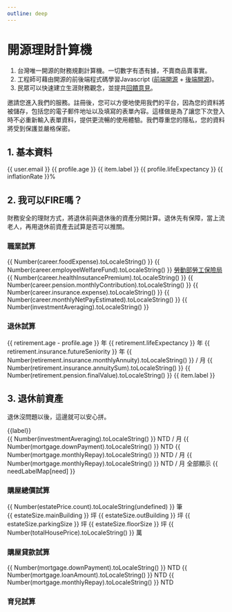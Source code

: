 ```yaml
---
outline: deep
---
```


# 開源理財計算機

1. 台灣唯一開源的財務規劃計算機。一切數字有憑有據，不賣商品賣事實。
2. 工程師可藉由開源的前後端程式碼學習Javascript (<a href="https://github.com/Chuiantw1212/econ-sense-vitepress" target="_blank">前端開源</a> + <a href="https://github.com/Chuiantw1212/econ-sense-ap-fastify-typescript" target="_blank">後端開源</a>)。
3. 民眾可以快速建立生涯財務觀念，並提共<a href="/calendar.html#聯絡en">回饋意見</a>。

<el-dialog v-model="loginDialogVisible" title="登入" :fullscreen="isFullScreen">
    邀請您進入我們的服務。註冊後，您可以方便地使用我們的平台，因為您的資料將被儲存，包括您的電子郵件地址以及填寫的表單內容。這樣做是為了讓您下次登入時不必重新輸入表單資料，提供更流暢的使用體驗。我們尊重您的隱私，您的資料將受到保護並嚴格保密。
    <div v-if="!user.uid" id="firebaseui-auth-container"></div>
</el-dialog>

## 1. 基本資料

<el-card>
    <template #header>
      <div class="card-header card-header--custom">
        <span>基本資料與參數</span>
        <el-button v-if="!user.uid" @click="openSignInDialog()">登入</el-button>
        <el-button v-else @click="signOut()">登出</el-button>
      </div>
    </template>
    <el-form ref="ruleFormRef" :model="profile" label-width="auto">
        <el-row>
            <el-col v-if="user.photoURL" :span="12">
                <el-form-item :label="user.displayName">
                    <el-avatar :src="user.photoURL"></el-avatar>
                </el-form-item>
            </el-col>
            <el-col v-if="user.email" :span="12">
                <el-form-item label="註冊信箱">
                    <el-text>{{ user.email }}</el-text>
                </el-form-item>
            </el-col>
        </el-row>
        <el-row>
            <el-col :span="12">
                <el-form-item label="出生年" prop="dateOfBirth">
                    <el-select v-model="profile.yearOfBirth" placeholder="請選擇" @change="onYearOfBirthChanged()" style="width: 130px">
                        <el-option v-for="year in yearOptions":key="year":label="year" :value="year"/>
                    </el-select>
                </el-form-item>
                <!-- <el-form-item label="出生日期" prop="dateOfBirth">
                    <el-date-picker
                        v-model="profile.dateOfBirth"
                        type="date"
                        placeholder="選擇出生日期"
                        @change="onYearOfBirthChanged()"
                    />
                </el-form-item> -->
            </el-col>
            <el-col :span="12">
                <el-form-item label="試算年齡" prop="lifeExpectancy">
                    <el-text>{{ profile.age }}</el-text>
                </el-form-item>
            </el-col>
        </el-row>
        <el-row>
            <el-col :span="12">
                <el-form-item label="性別" prop="gender">
                    <el-radio-group v-model="profile.gender" @change="handleGenderChanged()">
                        <el-radio v-for="(item, key) in genders" :value="item.value">{{ item.label }}</el-radio>
                    </el-radio-group>
                </el-form-item>
            </el-col>
            <el-col :span="12">
                <el-form-item label="預估餘命">
                    <el-text>{{ profile.lifeExpectancy }}</el-text>
                </el-form-item>
            </el-col>
        </el-row>
        <el-row>
            <el-col :span="12">
            </el-col>
            <el-col :span="12">
                <el-form-item label="通貨膨脹">
                    <el-text>{{ inflationRate }}%</el-text>
                </el-form-item>
            </el-col>
        </el-row>
    </el-form>
    <template #footer>
        <el-collapse>
            <el-collapse-item title="資料說明" name="1" :border="true">
                <ul>
                    <li>
                        預期餘命：<a href="https://data.gov.tw/dataset/39493" target="_blank">預期壽命推估</a>
                    </li>
                    <li>
                        通貨膨脹(消費者物價指數年增率)：<a href="https://www.stat.gov.tw/Point.aspx?sid=t.2&n=3581&sms=11480" target="_blank">中華民國統計資訊網</a>
                    </li>
                </ul>
            </el-collapse-item>
        </el-collapse>
    </template>
</el-card>

## 2. 我可以FIRE嗎？

財務安全的理財方式，將退休前與退休後的資產分開計算。退休先有保障，當上流老人，再用退休前資產去試算是否可以推關。

<!-- <el-row>
    <el-col :span="4">
        <el-checkbox
            v-model="checkAll"
            :indeterminate="isIndeterminate"
            @change="handleCheckAllChange"
        >
            全部顯示
        </el-checkbox>
    </el-col>
    <el-col :span="20">
        <el-checkbox-group v-model="checkedNeeds" @change="handleCheckedNeedsChange">
            <el-checkbox v-for="need in needs" :key="need" :value="need">
            {{ needLabelMap[need] }}
            </el-checkbox>
        </el-checkbox-group>
    </el-col>
</el-row> -->
### 職業試算

<el-card v-show="checkedNeeds.includes('career')">
    <el-form label-width="auto">
        <el-row>
            <el-col :span="12">
                <el-form-item label="本薪">
                    <el-input-number v-model="career.monthlyBasicSalary" :min="0" @change="onMonthlyBasicSalaryChanged()"/>
                </el-form-item>
            </el-col>
            <el-col :span="12">
                <el-form-item label="伙食津貼">
                    <el-text>{{ Number(career.foodExpense).toLocaleString() }}</el-text>
                </el-form-item>
            </el-col>
        </el-row>
        <el-row>
            <el-col :span="12">
            </el-col>
            <el-col :span="12">
                <el-form-item label="職工福利金">
                    <el-text> {{ Number(career.employeeWelfareFund).toLocaleString() }}</el-text>
                </el-form-item>
            </el-col>
        </el-row>
        <el-row>
            <el-col :span="12">
                <el-form-item label="勞退/健保提繳工資">
                    <el-input-number v-model="career.pension.salary" :min="career.pension.salaryMin" :max="150000" @change="onPensionSalaryChanged()"/>
                </el-form-item>
            </el-col>
            <el-col :span="12">
                <el-form-item label="試算提繳工資">
                    <a href="https://www.bli.gov.tw/0108097.html" target="_blank" tabIndex="-1">勞動部勞工保險局</a>
                </el-form-item>
            </el-col>
        </el-row>
        <el-row>
            <el-col :span="12">
            </el-col>
            <el-col :span="12">
                <el-form-item label="健保負擔">
                    <el-text> {{ Number(career.healthInsutancePremium).toLocaleString() }}</el-text>
                </el-form-item>
            </el-col>
        </el-row>
        <el-row>
            <el-col :span="12">
                <el-form-item label="勞退自提率(%)">
                    <el-input-number v-model="career.pension.rate" @change="onPensionContributionRateChanged()" :min="0" :max="6"/>
                </el-form-item>
            </el-col>
            <el-col :span="12">
                <el-form-item label="勞退月提繳">
                    <el-text>{{ Number(career.pension.monthlyContribution).toLocaleString() }}</el-text>
                </el-form-item>
            </el-col>
        </el-row>
        <el-row>
            <el-col :span="12">
                <el-form-item label="勞保提繳工資">
                    <el-input-number v-model="career.insurance.salary" :min="0" :max="45800" @change="onInsuranceSalaryChanged()"/>
                </el-form-item>
            </el-col>
            <el-col :span="12">
                <el-form-item label="勞保勞工負擔">
                    <el-text>{{ Number(career.insurance.expense).toLocaleString() }}</el-text>
                </el-form-item>
            </el-col>
        </el-row>
        <!-- <el-row>
            <el-col :span="12">
            </el-col>
            <el-col :span="12">
                <el-form-item label="職工福利金">
                    <el-text>{{ Number(career.employeeWelfareFund).toLocaleString() }}</el-text>
                </el-form-item>
            </el-col>
        </el-row> -->
        <el-row>
            <el-col :span="12">
            </el-col>
            <el-col :span="12">
                <el-form-item label="月實領試算">
                    <el-text> {{ Number(career.monthlyNetPayEstimated).toLocaleString() }}</el-text>
                </el-form-item>
            </el-col>
        </el-row>
        <el-row>
            <el-col :span="12">
                <el-form-item label="全年實領/12">
                    <el-input-number v-model="career.monthlyNetPay" :min="0" @change="onMonthlyEATChanged()"/>
                </el-form-item>
            </el-col>
        </el-row>
        <el-row>
            <el-col :span="12">
                <el-form-item label="月支出">
                    <el-input-number v-model="career.monthlyExpense" :min="0" @change="onMonthlyExpenseChanged()"/>
                </el-form-item>
            </el-col>
            <el-col :span="12">
                <el-form-item label="月實領 - 月支出">
                    <el-text>{{ Number(investmentAveraging).toLocaleString() }}</el-text>
                </el-form-item>
            </el-col>
        </el-row>
    </el-form>
    <template #footer>
        <el-collapse>
            <el-collapse-item title="資料說明" name="1" :border="true">
                <ul>
                    <li>
                        假設薪資成長率永遠剛好抵銷通膨
                    </li>
                    <li>
                        月提繳查詢：<a href="https://www.bli.gov.tw/0013083.html" target="_blank">勞動部勞工保險局</a>
                    </li>
                </ul>
            </el-collapse-item>
        </el-collapse>
    </template>
    <canvas v-show="career.monthlyBasicSalary" id="incomeChart"></canvas>
</el-card>

### 退休試算

<el-card v-show="checkedNeeds.includes('retirement')">
    <el-form label-width="auto">
        <el-row>
            <el-col :span="12">
                <el-form-item label="計畫退休年齡" prop="lifeExpectancy">
                    <el-input-number v-model="retirement.age" :min="60" :max="70" @change="onRetireAgeChanged()"/>
                </el-form-item>
            </el-col>
            <el-col :span="12">
                <el-form-item label="距離退休" prop="retireLife">
                    <el-text>{{ retirement.age - profile.age }} 年</el-text>
                </el-form-item>
            </el-col>
        </el-row>
        <el-row>
            <el-col :span="12">
            </el-col>
            <el-col :span="12">
                <el-form-item label="退休後餘命" prop="retireLife">
                    <el-text>{{ retirement.lifeExpectancy }} 年</el-text>
                </el-form-item>
            </el-col>
        </el-row>
        <el-row>
            <el-col :span="12">
                <el-form-item label="目前勞保投保年資">
                    <el-input-number v-model="retirement.insurance.presentSeniority" :min="0" @change="onCurrentSeniorityChanged()"/>
                </el-form-item>
            </el-col>
            <el-col :span="12">
                <el-form-item label="預估屆退年資">
                    <el-text>{{ retirement.insurance.futureSeniority }} 年</el-text>
                </el-form-item>
            </el-col>
        </el-row>
        <el-row>
            <el-col :span="12">
            </el-col>
            <el-col :span="12">
                <el-form-item label="預估勞保年金">
                    <el-text>{{ Number(retirement.insurance.monthlyAnnuity).toLocaleString() }}  / 月</el-text>
                </el-form-item>
            </el-col>
        </el-row>
        <el-row>
            <el-col :span="12">
            </el-col>
            <el-col :span="12">
                <el-form-item label="餘命 x 年金">
                    <el-text>{{ Number(retirement.insurance.annuitySum).toLocaleString() }}</el-text>
                </el-form-item>
            </el-col>
        </el-row>
        <el-row>
            <el-col :span="12">
                <el-form-item label="顧主提繳累計">
                    <el-input-number v-model="retirement.pension.employerContribution" :min="0" @change="onEmployerContributionChanged()"/>
                </el-form-item>
            </el-col>
            <el-col :span="12">
                <el-form-item label="個人提繳累計">
                    <el-input-number v-model="retirement.pension.employeeContrubution" :min="0" @change="onEmployeeContributionChanged()"/>
                </el-form-item>
            </el-col>
        </el-row>
        <el-row>
            <el-col :span="12">
                <el-form-item label="顧主提繳收益">
                    <el-input-number v-model="retirement.pension.employerContributionIncome" :min="0" @change="onEmployerContributionIncomeChanged()"/>
                </el-form-item>
            </el-col>
            <el-col :span="12">
                <el-form-item label="個人提繳收益">
                    <el-input-number v-model="retirement.pension.employeeContrubutionIncome" :min="0" @change="onEmployeeContributionIncomeChanged()"/>
                </el-form-item>
            </el-col>
        </el-row>
        <el-row>
            <el-col :span="12">
                <el-form-item label="勞退十年收益率">
                    <el-input-number v-model="retirement.pension.irrOverDecade" :min="0" @change="onTenYearIrrChanged()"/>
                </el-form-item>
            </el-col>
            <el-col :span="12">
                <el-form-item label="預估勞退一次領總額">
                    <el-text>{{ Number(retirement.pension.finalValue).toLocaleString() }}</el-text>
                </el-form-item>
            </el-col>
        </el-row>
        <el-row>
            <el-col :span="24">
                <el-form-item label="退休品質">
                    <el-radio-group v-model="retirement.qualityLevel" @change="onRetirementLevelChanged()">
                        <el-radio v-for="(item, key) in retirementQuartile" :value="key+1">{{ item.label }}</el-radio>
                    </el-radio-group>
                </el-form-item>
            </el-col>
            <el-col :span="23">
                <el-form-item label="退休月支出">
                    <el-slider v-model="retirement.percentileRank" :marks="expenseQuartileMarks" :disabled="true"/>
                </el-form-item>
            </el-col>
        </el-row>
        <br/>
        <canvas id="pensionChart"></canvas>
    </el-form>
    <template #footer>
        <el-collapse>
            <el-collapse-item title="資料說明" name="1" :border="true">
                <ul>
                    <li>
                        勞保勞退查詢：<a href="https://edesk.bli.gov.tw/me/#/na/login">勞保局E化服務系統</a>
                    </li>
                    <li>
                        勞退收益率：<a href="https://www.pension.org.tw/index.php/2018-10-03-15-11-09/2019-02-13-00-01-00" target="_blank">中華民國退休基金協會</a>
                    </li>
                    <li>
                        假設勞退一次領後的再投資報酬率打平勞動基金
                    </li>
                    <li>資料來源：
                        <a href="https://www.stat.gov.tw/News_Content.aspx?n=3908&s=231908">
                            主計總處統計專區 家庭收支調查 統計表 調查報告 平均每戶家庭收支按家庭組織型態別分
                        </a>
                    </li>
                </ul>
                <table class="table">
                    <tr>
                        <th>
                            <div>65歲及以上</div>
                            <div>按戶數五等分位組</div>
                        </th>
                        <th>1</th>
                        <th>2</th>
                        <th>3</th>
                        <th>4</th>
                        <th>5</th>
                    </tr>
                    <tr>
                        <td>平均每戶人數</td>
                        <td>1.62</td>
                        <td>1.98</td>
                        <td>2.22</td>
                        <td>2.64</td>
                        <td>3.07</td>
                    </tr>
                    <tr>
                        <td>消費支出</td>
                        <td>380,421</td>
                        <td>614,536</td>
                        <td>772,725</td>
                        <td>961,375</td>
                        <td>1,335,663</td>
                    </tr>
                    <tr>
                        <td>平均每人消費支出</td>
                        <td>234,827</td>
                        <td>310,371</td>
                        <td>348,074</td>
                        <td>364,157</td>
                        <td>435,069</td>
                    </tr>
                </table>
            </el-collapse-item>
        </el-collapse>
    </template>
</el-card>

## 3. 退休前資產

退休沒問題以後，這邊就可以安心拼。

<el-card>
    <el-form label-width="auto">
        <el-row>
            <el-col :span="24">
                <el-form-item label="資產配置">
                    <el-radio-group v-model="investment.allocationETF" @change="onAllocationChanged()">
                        <el-radio v-for="(label, key) in porfolioLabels" :value="key">{{label}}</el-radio>
                    </el-radio-group>
                </el-form-item>
            </el-col>
        </el-row>
        <el-row>
            <el-col :span="23">
                <el-form-item label="範例標的IRR">
                    <el-slider v-model="investment.stockPercentage" :marks="allocationQuartileMarks" :disabled="true"/>
                </el-form-item>
            </el-col>
        </el-row>
        <br/>
        <el-row>
            <el-col :span="12">
                <el-form-item label="已備資產" @change="onAssetChanged()">
                    <el-input-number v-model="investment.presentAsset" :min="0"/>
                </el-form-item>
            </el-col>
            <el-col :span="12">
                <el-form-item label="定期定額" @change="onAssetChanged()">
                    <el-text>{{ Number(investmentAveraging).toLocaleString() }} NTD / 月</el-text>
                </el-form-item>
            </el-col>
        </el-row>
        <el-row>
            <el-col :span="12">
                <el-form-item label="房貸頭期款" @change="onAssetChanged()">
                    <el-text>{{ Number(mortgage.downPayment).toLocaleString() }} NTD</el-text>
                </el-form-item>
            </el-col>
            <el-col :span="12">
                <el-form-item label="房貸利息負債" @change="onAssetChanged()">
                    <el-text>{{ Number(mortgage.monthlyRepay).toLocaleString() }} NTD / 月</el-text>
                </el-form-item>
            </el-col>
        </el-row>
        <el-row>
            <el-col :span="12">
            </el-col>
            <el-col :span="12">
                <el-form-item label="房貸利息負債" @change="onAssetChanged()">
                    <el-text>{{ Number(mortgage.monthlyRepay).toLocaleString() }} NTD / 月</el-text>
                </el-form-item>
            </el-col>
        </el-row>
        <el-row>
            <el-col :span="4">
                <el-checkbox
                    v-model="checkAll"
                    :indeterminate="isIndeterminate"
                    @change="handleCheckAllChange"
                >
                    全部顯示
                </el-checkbox>
            </el-col>
            <el-col :span="20">
                <el-checkbox-group v-model="checkedNeeds" @change="handleCheckedNeedsChange">
                    <el-checkbox v-for="need in needs" :key="need" :value="need">
                    {{ needLabelMap[need] }}
                    </el-checkbox>
                </el-checkbox-group>
            </el-col>
        </el-row>
        <canvas id="assetChart"></canvas>
        <el-row>
            <el-col>
            </el-col>
        </el-row>
    </el-form>
    <template #footer>
        <el-collapse>
            <el-collapse-item title="資料說明" name="1" :border="true">
                <table class="table">
                    <tr>
                        <th>參考標的</th>
                        <th>資產配置</th>
                        <th>來源網址</th>
                    </tr>
                    <tr>
                        <td>AOA</td>
                        <td>股8債2</td>
                        <td>
                            <a href="https://www.ishares.com/us/products/239729/ishares-aggressive-allocation-etf" target="_blank">
                                來源網址
                            </a>
                        </td>
                    </tr>
                    <tr>
                        <td>AOR</td>
                        <td>股6債4</td>
                        <td>
                            <a href="https://www.ishares.com/us/products/239756/ishares-growth-allocation-etf" target="_blank">
                                來源網址
                            </a>
                        </td>
                    </tr>
                    <tr>
                        <td>AOM</td>
                        <td>股4債6</td>
                        <td>
                            <a href="https://www.ishares.com/us/products/239765/ishares-moderate-allocation-etf" target="_blank">
                                來源網址
                            </a>
                        </td>
                    </tr>
                    <tr>
                        <td>AOK</td>
                        <td>股2債8</td>
                        <td>
                            <a href="https://www.ishares.com/us/products/239733/ishares-conservative-allocation-etf" target="_blank">
                                來源網址
                            </a>
                        </td>
                    </tr>
                </table>
            </el-collapse-item>
        </el-collapse>
    </template>
</el-card>

<h3 v-show="checkedNeeds.includes('housing')" id="_購屋總價試算" tabindex="-1">購屋總價試算</h3>
<el-card v-show="checkedNeeds.includes('housing')">
    <el-form ref="ruleFormRef" v-loading="buildingLoading" :model="estatePrice" :rules="buildingRules" label-width="auto">
        <el-row>
            <el-col :span="12">
                <el-form-item label="居住縣市" prop="county">
                    <el-select v-model="estatePrice.county" placeholder="請選擇" @change="onCountyChanged()">
                        <el-option v-for="item in counties":key="item.value":label="item.label" :value="item.value"/>
                    </el-select>
                </el-form-item>
            </el-col>
            <el-col :span="12">
                <el-form-item label="行政區" prop="town">
                    <el-select v-model="estatePrice.town" placeholder="請選擇" :disabled="!estatePrice.county" @change="onTownChanged()">
                        <el-option v-for="item in towns":key="item.value":label="item.label" :value="item.value"/>
                    </el-select>
                </el-form-item>
            </el-col>
        </el-row>
        <el-row>
            <el-col :span="12">
                <el-form-item label="建物類別" prop="buildingType">
                    <el-select v-model="estatePrice.buildingType" placeholder="請選擇" :disabled="!estatePrice.town"  @change="onBuildingTypeChanged()">
                        <el-option label="不限" value=""></el-option>
                        <el-option v-for="item in buildingTypes":key="item.value":label="item.label" :value="item.value"/>
                    </el-select>
                </el-form-item>
            </el-col>
            <el-col :span="12">
                <el-form-item label="屋齡[年]" prop="buildingAge">
                    <el-select v-model="estatePrice.buildingAge" placeholder="請選擇" :disabled="!estatePrice.town" @change="onBuildingAgeChanged()">
                        <el-option label="不限" value=""></el-option>
                        <el-option v-for="item in buildingAges":key="item.value":label="item.label" :value="item.value"/>
                    </el-select>
                </el-form-item>
            </el-col>
            <el-col :span="12">
                <el-form-item label="含車位" prop="hasParking">
                    <el-select v-model="estatePrice.hasParking" placeholder="請選擇" @change="onHasParkingChanged()">
                        <el-option label="不限" value=""></el-option>
                        <el-option v-for="item in hasParkingOptions":key="item.value":label="item.label" :value="item.value"/>
                    </el-select>
                </el-form-item>
            </el-col>
            <el-col :span="12">
                <el-form-item label="資料筆數" prop="unitPrice">
                    <el-text>{{ Number(estatePrice.count).toLocaleString(undefined) }} 筆</el-text>
                </el-form-item>
            </el-col>
        </el-row>
        <el-row>
            <el-col :span="23">
                <el-form-item label="單價(萬/坪)" prop="unitPrice">
                    <el-slider v-model="buildingUnitPrice" :min="estatePrice.pr25" :max="estatePrice.pr75" :marks="unitPriceMarks" :disabled="!estatePrice.average" @change="calculateTotalPrice()"/>
                </el-form-item>
            </el-col>
        </el-row>
    </el-form>
    <br/>
    <el-form ref="ruleFormRef" :model="estateSize" :rules="roomRules" label-width="auto">
        <el-row>
            <el-col :span="12">
                <el-form-item label="雙人房數量">
                    <el-input-number v-model="estateSize.doubleBedRoom" :min="0" @change="calculateFloorSize()"/>
                </el-form-item>
            </el-col>
            <el-col :span="12">
            </el-col>
        </el-row>
        <el-row>
            <el-col :span="12">
                <el-form-item label="單人房數量">
                    <el-input-number v-model="estateSize.singleBedRoom" :min="0" @change="calculateFloorSize()"/>
                </el-form-item>
            </el-col>
            <el-col :span="12">
            </el-col>
        </el-row>
        <el-row>
            <el-col :span="12">
                <el-form-item label="客廳+餐廳">
                    <el-input-number v-model="estateSize.livingRoom" :min="1" @change="calculateFloorSize()"/>
                </el-form-item>
            </el-col>
            <el-col :span="12">
            </el-col>
        </el-row>
        <el-row>
            <el-col :span="12">
                <el-form-item label="衛浴數量">
                    <el-input-number v-model="estateSize.bathroom" :min="1" @change="calculateFloorSize()"/>
                </el-form-item>
            </el-col>
            <el-col :span="12">
                <el-form-item label="預估主建實坪" prop="floorSize">
                    <el-text>{{ estateSize.mainBuilding }} 坪</el-text>
                </el-form-item>
            </el-col>
        </el-row>
        <el-row>
            <el-col :span="12">
                <el-form-item label="陽台數量">
                    <el-input-number v-model="estateSize.balcany" :min="0" @change="calculateFloorSize()"/>
                </el-form-item>
            </el-col>
            <el-col :span="12">
                <el-form-item label="預估附屬建物" prop="floorSize">
                    <el-text>{{ estateSize.outBuilding }} 坪</el-text>
                </el-form-item>
            </el-col>
        </el-row>
        <el-row v-if="estatePrice.hasParking" >
            <el-col :span="12">
                <el-form-item label="車位數量" >
                    <el-input-number v-model="estateSize.parkingSpace" :min="0" @change="onParkingSpaceChanged()"/>
                </el-form-item>
            </el-col>
            <el-col :span="12">
                <el-form-item label="預估車位權狀" prop="floorSize">
                    <el-text>{{ estateSize.parkingSize }} 坪</el-text>
                </el-form-item>
            </el-col>
        </el-row>
        <el-row>
            <el-col :span="12">
                <el-form-item label="公設比(%)" >
                    <el-input-number v-model="estateSize.publicRatio" :min="0" @change="calculateFloorSize()"/>
                </el-form-item>
            </el-col>
            <el-col :span="12">
                <el-form-item label="預估權狀坪數" prop="floorSize">
                    <el-text>{{ estateSize.floorSize }} 坪</el-text>
                </el-form-item>
            </el-col>
        </el-row>
        <el-row>
            <el-col :span="12">
            </el-col>
            <el-col :span="12">
                <el-form-item label="總價" prop="unitPrice">
                    <el-text>{{ Number(totalHousePrice).toLocaleString() }} 萬</el-text>
                </el-form-item>
            </el-col>
        </el-row>
    </el-form>
    <template #footer>
        <el-collapse>
            <el-collapse-item title="資料說明" name="1" :border="true">
                單價資料來源：<a href="https://www.jcic.org.tw/openapi/swagger/index.html" target="_blank">財團法人金融聯合徵信中心 OpenAPI
                </a>
                <table class="table">
                    <tr>
                        <th>空間</th>
                        <th>參考平方公尺</th>
                        <th>參考依據</th>
                    </tr>
                    <tr>
                        <td>雙人房</td>
                        <td>19</td>
                        <td>
                            <a href="https://law.moj.gov.tw/LawClass/LawSingle.aspx?pcode=K0110021&flno=13" target="_blank">
                                觀光旅館建築及設備標準
                            </a>
                        </td>
                    </tr>
                    <tr>
                        <td>單人房</td>
                        <td>13</td>
                        <td>
                            <a href="https://law.moj.gov.tw/LawClass/LawSingle.aspx?pcode=K0110021&flno=13" target="_blank">
                                觀光旅館建築及設備標準
                            </a>
                        </td>
                    </tr>
                    <tr>
                        <td>衛浴</td>
                        <td>4</td>
                        <td>
                            <a href="https://law.moj.gov.tw/LawClass/LawSingle.aspx?pcode=D0070115&flno=295" target="_blank">
                                建築技術規則建築設計施工編
                            </a>
                        </td>
                    </tr>
                    <tr>
                        <td>廚房</td>
                        <td>2~4</td>
                        <td>
                            <a href="https://www.pro360.com.tw/category/kitchen_decorating#:~:text=%E4%B8%8D%E5%90%8C%E7%9A%84%E5%BB%9A%E5%85%B7%E9%85%8D%E7%BD%AE%E5%B0%8D,%E8%BC%83%E5%A5%BD%E7%9A%84%E4%BD%BF%E7%94%A8%E9%AB%94%E9%A9%97%E3%80%82" target="_blank">
                                廚房空間如何規劃？廚房設計4大攻略及範例圖片參考｜PRO360達人網
                            </a>
                        </td>
                    </tr>
                    <tr>
                        <td>餐廳+客廳</td>
                        <td>1/人</td>
                        <td>
                            <a href="https://law.moj.gov.tw/LawClass/LawSingle.aspx?pcode=N0060009&flno=322" target="_blank">
                                職業安全衛生設施規則
                            </a>
                        </td>
                    </tr>
                    <tr>
                        <td>其他室內空間</td>
                        <td>30</td>
                        <td>
                            <a href="https://law.moj.gov.tw/LawClass/LawSingle.aspx?pcode=H0070037&flno=10" target="_blank">
                                幼兒園及其分班基本設施設備標準
                            </a>
                        </td>
                    </tr>
                    <tr>
                        <td>陽台</td>
                        <td>10%</td>
                        <td>
                            <a href="https://law.moj.gov.tw/LawClass/LawSingleRela.aspx?PCODE=D0070115&FLNO=162&ty=L" target="_blank">
                                建築技術規則建築設計施工編
                            </a>
                        </td>
                    </tr>
                    <tr>
                        <td>車位</td>
                        <td>24.75</td>
                        <td>
                            <a href="https://tnews.cc/ur/newscon25045.htm" target="_blank">
                                研商「精進建物測繪登記相關業務」第 2 次會議紀錄
                            </a>
                        </td>
                    </tr>
                    <tr>
                        <td>公設比</td>
                        <td>預設35%</td>
                        <td>
                            <a href="https://www.google.com/search?q=%E5%85%AC%E8%A8%AD%E6%AF%94" target="_blank">
                                Google搜索
                            </a>
                        </td>
                    </tr>
                </table>
            </el-collapse-item>
        </el-collapse>
    </template>
</el-card>
<h3 v-show="checkedNeeds.includes('housing')" id="_購屋貸款試算" tabindex="-1">購屋貸款試算</h3>
<el-card v-show="checkedNeeds.includes('housing')">
    <el-form label-width="auto">
        <el-row>
            <el-col :span="12">
                <el-form-item label="購屋西元年" @change="onBuyHouseYearChanged()">
                    <el-input-number v-model="mortgage.buyHouseYear"/>
                </el-form-item>
            </el-col>
            <el-col :span="12">
            </el-col>
        </el-row>
        <el-row>
            <el-col :span="12">
                <el-form-item label="貸款比例(%)">
                    <el-input-number v-model="mortgage.loanPercent" :min="0" :max="100"/>
                </el-form-item>
            </el-col>
            <el-col :span="12">
                <el-form-item label="預估頭期款" prop="floorSize">
                    <el-text>{{ Number(mortgage.downPayment).toLocaleString() }} NTD</el-text>
                </el-form-item>
            </el-col>
        </el-row>
        <el-row>
            <el-col :span="12">
            </el-col>
            <el-col :span="12">
                <el-form-item label="預估貸款" prop="floorSize">
                    <el-text>{{ Number(mortgage.loanAmount).toLocaleString() }} NTD</el-text>
                </el-form-item>
            </el-col>
        </el-row>
        <el-row>
            <el-col :span="12">
                <el-form-item label="試算利息(%)">
                    <el-input-number v-model="mortgage.interestRate" :min="0" @change="calculateMortgate()"/>
                </el-form-item>
            </el-col>
            <el-col :span="12">
            </el-col>
        </el-row>
        <el-row>
            <el-col :span="12">
                <el-form-item label="貸款年期">
                    <el-input-number v-model="mortgage.loanTerm" :min="0" @change="calculateMortgate()"/>
                </el-form-item>
            </el-col>
            <el-col :span="12">
                <el-form-item label="每月還款金額" prop="floorSize">
                    <el-text>{{ Number(mortgage.monthlyRepay).toLocaleString() }} NTD</el-text>
                </el-form-item>
            </el-col>
        </el-row>
    </el-form>
    <template #footer>
        <el-collapse>
            <el-collapse-item title="資料說明" name="1" :border="true">
                試算利息：<a href="https://www.cbc.gov.tw/tw/lp-370-1.html" target="_blank">央行貼放利率
                </a>
            </el-collapse-item>
        </el-collapse>
    </template>
</el-card>
<h3 v-show="checkedNeeds.includes('parenting')" id="_育兒試算" tabindex="-1">育兒試算</h3>
<el-card v-show="checkedNeeds.includes('parenting')">
    <el-form label-width="auto">
        <el-row>
            <el-col :span="12">
                <el-form-item label="平均月開支(隻/每年)">
                    <el-input-number v-model="parenting.childAnnualExpense" :min="0" @change="onChildMonthlyExpenseChanged()"/>
                </el-form-item>
            </el-col>
            <el-col :span="12">
                <el-form-item label="養到幾歲放生">
                    <el-input-number v-model="parenting.independantAge" :min="18" @change="onIndependantAgeChanged()"/>
                </el-form-item>
            </el-col>
        </el-row>
        <el-row>
            <el-col :span="12">
                <el-form-item label="第一隻西元年">
                    <el-input-number v-model="parenting.firstBornYear" :min="0" @change="onFirstBornYearChanged()"/>
                </el-form-item>
            </el-col>
            <el-col :span="12">
                <el-form-item label="第二隻西元年">
                    <el-input-number v-model="parenting.secondBornYear" :min="0" @change="onSecondBornYearChanged()"/>
                </el-form-item>
            </el-col>
        </el-row>
    </el-form>
    <template #footer>
        <el-collapse>
            <el-collapse-item title="資料說明" name="1" :border="true">
                因為缺少資料集或是相關api，故此部分資料會較為粗糙。
                <ul>
                    <li>資料來源：
                        <a href="https://www.stat.gov.tw/News_Content.aspx?n=3908&s=231908">
                            主計總處統計專區 家庭收支調查 統計表 調查報告 平均每戶家庭收支按家庭組織型態別分
                        </a>
                    </li>
                </ul>
                <table class="table">
                    <tr>
                        <th>2021年家庭組織</th>
                        <th>雙親</th>
                        <th>核心</th>
                    </tr>
                    <tr>
                        <td>平均每戶人數</td>
                        <td>2.00</td>
                        <td>3.62</td>
                    </tr>
                    <tr>
                        <td>平均每戶就業人數</td>
                        <td>0.70</td>
                        <td>1.85</td>
                    </tr>
                    <tr>
                        <td>消費支出</td>
                        <td>652,023</td>
                        <td>1,028,621</td>
                    </tr>
                    <tr>
                        <td colspan="3">
                            平均每位受扶養者帶來的支出： <br>
                            (核心消費支出 - 雙親消費支出) / (核心每戶人數 - 核心就業人數) = 212,767
                        </td>
                    </tr>
                </table>
            </el-collapse-item>
        </el-collapse>
    </template>
</el-card>

<script setup>
/**
 * Warning: FirebaseUI is not currently compatible with the v9 modular SDK. The v9 compatibility layer (specifically, the * app-compat and auth-compat packages) permits the usage of FirebaseUI alongside v9, but without the app size reduction * and other benefits of the v9 SDK.
 * https://firebase.google.com/docs/auth/web/firebaseui
 * https://firebase.google.com/docs/web/modular-upgrade
 */
/**
 * FirebaseUI for Web — Auth
 * https://firebaseopensource.com/projects/firebase/firebaseui-web/
 */
import firebase from 'firebase/compat/app';
import { onMounted, ref, reactive, watch, nextTick, shallowRef, onBeforeUnmount, computed } from 'vue'
import { ElMessage, ElMessageBox } from 'element-plus'
import Chart from 'chart.js/auto';
// 用戶與權限
const user = reactive({
    displayName: '註冊用戶',
    email: '',
    photoURL: '',
    uid: ''
})
async function initializeApp () {
    await firebase.initializeApp({
        apiKey: "AIzaSyDzxiXnAvtkAW5AzoV-CsBLNbryVJZrGqI",
        authDomain: "econ-sense-9a250.firebaseapp.com",
        projectId: "econ-sense-9a250",
        storageBucket: "econ-sense-9a250.appspot.com",
        messagingSenderId: "449033690264",
        appId: "1:449033690264:web:f5e419118030eb3afe44ed",
        measurementId: "G-19NFT8GVCZ"
    })
    firebase.auth().onAuthStateChanged(async (firebaseUser)=> {
        if(!firebaseUser) {
            setIdToken()
            return
        }
        const { displayName = '註冊用戶', email, photoURL, uid } = firebaseUser
        await setIdToken(firebaseUser)

        user.photoURL = photoURL
        user.uid = uid
        user.email = email
        user.displayName = displayName
        loginDialogVisible.value = false
        await getUserFormSync(firebaseUser)
        initializeCalculator()
    })
}
const idToken = ref()
const idTokenIntervalId = ref()
async function setIdToken(currentUser) {
    if(currentUser) {
        idToken.value = await currentUser.getIdToken()
        idTokenIntervalId.value = setInterval(async () => {
            idToken.value = await firebase.auth().currentUser.getIdToken(true)
        }, 50 * 60 * 1000)
    } else {
        idToken.value = null
        clearInterval(idTokenIntervalId.value)
    }
}
async function authFetch(appendUrl, options = {}) {
    const currentUser = firebase.auth().currentUser
    if(!currentUser) {
        return // 離線使用或未登入
    }
    const { uid } = currentUser
    let baseUrl = import.meta.env.VITE_BASE_URL
    const defaultOptions = {
        method: 'get',
        headers: {
            Authorization: `Bearer ${idToken.value}`,
        }
    }
    defaultOptions.method = options.method
    if(options.body) {
        defaultOptions.body = JSON.stringify(options.body)
        Object.assign(defaultOptions.headers, {
            'Content-Type': 'application/json'
        })
    }
    Object.assign(defaultOptions.headers, options.headers)
    const res = await fetch(baseUrl + appendUrl, defaultOptions)
    if(res.status !== 200) {
        ElMessage(res.body || res.statusText)
        return
    }
    return res
}
const loginDialogVisible = ref(false)
function openSignInDialog() {
    loginDialogVisible.value = true
    nextTick(() => {
        const uiConfig = {
            signInOptions: [
                firebase.auth.GoogleAuthProvider.PROVIDER_ID,
                firebase.auth.EmailAuthProvider.PROVIDER_ID,
            ],
            signInFlow: 'popup',
            // Terms of service url.
            tosUrl: 'https://storage.googleapis.com/public.econ-sense.com/Terms%20of%20Use.pdf',
            // Privacy policy url.
            privacyPolicyUrl: 'https://storage.googleapis.com/public.econ-sense.com/Privacy%20Policy%20for%20Econ-Sense.com.pdf'
        };
        /**
         * 避免FirebaseUI重複初始化錯誤
         * https://stackoverflow.com/questions/47589209/error-in-mounted-hook-error-an-authui-instance-already-exists
         */
        if(firebaseui.auth.AuthUI.getInstance()) {
            const ui = firebaseui.auth.AuthUI.getInstance()
            ui.start('#firebaseui-auth-container', uiConfig)
        } else {
            const ui = new firebaseui.auth.AuthUI(firebase.auth())
            ui.start('#firebaseui-auth-container', uiConfig)
        }
    })
}
async function signOut() {
    const result = await firebase.auth().signOut()
    for(let key in user) {
        user[key] = ''
    }
}
// 主要從資料庫來的設定檔案
const inflationRate = ref(2)
const currentYear = new Date().getFullYear()
const counties = ref([])
const townMap = reactive({})
const buildingTypes = ref([])
const buildingAges = ref([])
const genders = ref([])
const retirementQuartile = ref([])
const portfolioIRR = reactive({})
const porfolioLabels = reactive({
    aok: '股2債8',
    aom: '股4債6',
    aor: '股6債4',
    aoa: '股8債2',
})
async function setSelecOptionSync() {
    try {
        const selectRes = await fetch(`${import.meta.env.VITE_BASE_URL}/select`)
        const selectResJson = await selectRes.json()
        counties.value = selectResJson.counties || []
        buildingTypes.value = selectResJson.buildingTypes || []
        buildingAges.value = selectResJson.buildingAges || []
        genders.value = selectResJson.genders || []
        retirementQuartile.value = selectResJson.retirementQuartile || []
        Object.assign(townMap, selectResJson.townMap)

        const bankConfigRes = await fetch(`${import.meta.env.VITE_BASE_URL}/bank/config`)
        const bankConfigResJson = await bankConfigRes.json()
        mortgage.interestRate = bankConfigResJson.interestRate
        Object.assign(portfolioIRR, bankConfigResJson.portfolioIRR)
        console.log({portfolioIRR})
    }
    catch (error) {
        // https://element-plus.org/en-US/component/message-box.html#message-box
        ElMessageBox.alert(error.message, {
        confirmButtonText: '回講座排程',
        callback: (action) => {
                window?.location.replace('/calendar');
            },
        })
    }
}
async function getUserFormSync(firebaseUser) {
    const { uid } = firebaseUser
    const initForm = {
        retirement: {
            age: 65,
            pension: {
                irrOverDecade: 4.76
            },
            percentileRank: 50
        },
        parenting: {
            childAnnualExpense: 212767,
            independantAge: 18,
        },
        estateSize: {
            publicRatio: 35,
            bathroom: 1,
            livingRoom: 1,
            balcany: 1,
            parkingSpace: 1
        },
        mortgage: {
            loanPercent: 80,
            loanTerm:25,
        },
    }
    let userForm = {}
    try {
        const res = await authFetch(`/user/${uid}`, {
            method: 'post'
        })
        userForm = await res.json()
    } catch (error) {
        const res = await authFetch(`/user/new`, {
            method: 'post'
        })
        userForm = await res.json()
    } finally {
        Object.assign(initForm, userForm)
        Object.assign(profile, initForm.profile)
        Object.assign(career, initForm.career)
        Object.assign(retirement, initForm.retirement)
        Object.assign(estatePrice, initForm.estatePrice)
        Object.assign(estateSize, initForm.estateSize)
        Object.assign(mortgage, initForm.mortgage)
        Object.assign(parenting, initForm.parenting)
        Object.assign(investment, initForm.investment)
        initializeCalculator()
    }
}
async function initializeCalculator() {
    // 基本資料
    await calculateLifeExpectancyAndAge()
    // 職業
    onMonthlyBasicSalaryChanged()
    onInsuranceSalaryChanged()
    onPensionSalaryChanged()
    // 退休
    calculateFutureSeniority()
    calculateRetirementQuartileMarks()
    calculateRetirementMonthlyExpense()
    // 買房
    if(estatePrice.county) {
        towns.value = townMap[estatePrice.county]
    }
    await getUnitPriceSync()
    calculateFloorSize()
    calculateMortgate() // will calculate asset
    // 投資
    calculatePortfolioMarks()
}
// 基本資料
const profile = reactive({
    yearOfBirth: '',
    dateOfBirth: '',
    gender: '',
    age: 0,
    lifeExpectancy: 0,
})

function onYearOfBirthChanged() {
    calculateLifeExpectancyAndAge()
}
function handleGenderChanged() {
    calculateLifeExpectancyAndAge()
}
async function calculateLifeExpectancyAndAge() {
    const { yearOfBirth, gender, age } = profile
    if(yearOfBirth && gender){
        const ceYear = new Date().getFullYear()
        const calculateAge = ceYear - yearOfBirth
        const res = await fetch(`${import.meta.env.VITE_BASE_URL}/calculate/lifeExpectancy`, {
            method: 'post',
            body: JSON.stringify({
                ceYear,
                age: calculateAge,
                gender,
            }),
            headers: {'Content-Type': 'application/json'}
        })
        const lifeExpectancy = await res.json()
        profile.age = calculateAge
        profile.lifeExpectancy = lifeExpectancy

        calculateRetireLife()
        calculateFutureSeniority()
        drawRetirementPensionChart()

        await authFetch(`/user/profile`, {
            method: 'put',
            body: profile,
        })
    }
}
// 需求分析
const checkAll = ref(false)
const isIndeterminate = ref(true)
const needs = ['career','retirement', 'investment','housing', 'parenting',]
const checkedNeeds = ref(['career', 'retirement', 'investment', 'housing', 'parenting',])
const needLabelMap = {
    career: '職業試算',
    retirement: '退休試算',
    investment: '退休前資產試算',
    housing: '購屋試算',
    parenting: '育兒試算',
}
const handleCheckAllChange = (val) => {
  checkedNeeds.value = val ? needs : []
  isIndeterminate.value = false
}
const handleCheckedNeedsChange = (value) => {
  const checkedCount = value.length
  checkAll.value = checkedCount === needs.length
  isIndeterminate.value = checkedCount > 0 && checkedCount < needs.length
}
// 職業試算
const career = reactive({
    monthlyBasicSalary: 0,
    foodExpense: 3000,
    employeeWelfareFund: 0,
    pension: {
        salary: 0,
        salaryMin: 0,
        rate: 0,
        monthlyContribution: 0,
        monthlyContributionEmployee: 0,
    },
    healthInsutancePremium: 0,
    insurance: {
        salary: 0,
        salaryMin: 0,
        expense: 0,
    },
    monthlyNetPayEstimated: 0,
    monthlyNetPay: 0,
    monthlyExpense: 0,
})
let incomeChartInstance = ref(null)
function onMonthlyBasicSalaryChanged() {
    calculatePensionSalaryMin()
    calculateInsuranceSalaryMin()
    drawChartAndCalculateIncome()
    calculateMonthlyInvesting()
    const { monthlyBasicSalary, } = career
    career.employeeWelfareFund = Math.floor(monthlyBasicSalary * 0.5 / 100)
}
function onInsuranceSalaryChanged() {
    calculateInsuranceSalaryMin()
    calculateMonthlyAnnuity()
    drawChartAndCalculateIncome()
    drawRetirementPensionChart()
}
function onPensionSalaryChanged() {
    calculateCareerPensionTotal()
    calculateHealthInsurancePremium()
    drawChartAndCalculateIncome()
}
function calculatePensionSalaryMin() {
    const { monthlyBasicSalary, foodExpense, } = career
    const salaryMin = monthlyBasicSalary + foodExpense
    career.pension.salaryMin = salaryMin
    career.pension.salary = Math.max(career.pension.salary, salaryMin)
    calculateHealthInsurancePremium()
}
function calculateInsuranceSalaryMin() {
    if(career.monthlyBasicSalary) {
        career.insurance.salaryMin = Math.min(45800, career.monthlyBasicSalary)
    }
    if(!career.insurance.salary) {
        career.insurance.salary = career.insurance.salaryMin
    }
    calculateInsuranceExpense()
}
function calculateInsuranceExpense() {
    const { salary, } = career.insurance
    const insuranceRate = 12 / 100
    const premiumRate =  20 / 100
    career.insurance.expense = Math.ceil(salary * insuranceRate * premiumRate)
}
function onPensionContributionRateChanged() {
    calculateCareerPensionTotal()
    drawChartAndCalculateIncome()
}
function calculateHealthInsurancePremium() {
    const { salary, salaryMin } = career.pension
    const salaryBasis = Math.max(salary, salaryMin)
    const healthInsutancePremiumRate =  5.17 / 100
    const employeeContributionRate = 30 / 100
    career.healthInsutancePremium = Math.ceil(salaryBasis * healthInsutancePremiumRate * employeeContributionRate)
}
function calculateCareerPensionTotal() {
    const { salary, salaryMin, rate } = career.pension
    const salaryBasis = Math.max(salary, salaryMin)
    const maxContribution = Math.min(salaryBasis, 150000)
    career.pension.monthlyContributionEmployee = Math.floor(maxContribution * rate / 100)
    career.pension.monthlyContribution = Math.floor(maxContribution * (6 + rate) / 100)
    drawRetirementPensionChart()
}
function onMonthlyEATChanged() {
    drawChartAndCalculateIncome()
    calculateMonthlyInvesting()
}
function onMonthlyExpenseChanged() {
    drawChartAndCalculateIncome()
    calculateMonthlyInvesting()
}
function calculateMonthlyInvesting() {
    const { monthlyNetPay = 0, monthlyExpense = 0, monthlyNetPayEstimated } = career
    const monthlyNetPayBasis = monthlyNetPay || monthlyNetPayEstimated
    investmentAveraging.value = Math.floor(monthlyNetPayBasis - monthlyExpense)
}
function drawChartAndCalculateIncome() {
    debounce(() => {
        // 儲存參數
        authFetch(`/user/career`, {
            method: 'put',
            body: career,
        })
        // 繪製圖表
        let pv = 0
        let fv = 0
        const dataAndDataIndex = []
        fv = career.monthlyBasicSalary
        dataAndDataIndex.push({  
            label: '本薪',
            data: [pv, fv],
            datasetIndex: 0,
        })

        pv = fv
        fv += career.foodExpense
        dataAndDataIndex.push({
            label: '伙食津貼',
            data: [pv, fv],
            datasetIndex: 0,
        })

        pv = fv
        fv -= career.employeeWelfareFund
        dataAndDataIndex.push({
            label: '職工福利金',
            data: [pv, fv],
            datasetIndex: 1,
        })

        pv = fv
        fv -= career.healthInsutancePremium
        dataAndDataIndex.push({
            label: '健保',
            data: [pv, fv],
            datasetIndex: 1,
        })

        pv = fv
        fv -= career.insurance.expense
        dataAndDataIndex.push({
            label: '勞保',
            data: [pv, fv],
            datasetIndex: 1,
        })

        pv = fv
        fv -= career.pension.monthlyContributionEmployee
        dataAndDataIndex.push({
            label: '勞退',
            data: [pv, fv],
            datasetIndex: 1,
        })

        career.monthlyNetPayEstimated = fv
        calculateMonthlyInvesting()
        fv = career.monthlyNetPay || fv
        dataAndDataIndex.push({
            label: '月實領',
            data: [fv, 0],
            datasetIndex: 0,
        })

        if(career.monthlyExpense) {
            pv = fv
            fv -= career.monthlyExpense
            dataAndDataIndex.push({
                label: '月支出',
                data: [pv, fv],
                datasetIndex: 1,
            })
        }

        if(0 <= fv) {
            dataAndDataIndex.push({
                label: '定期定額',
                data: [fv, 0],
                datasetIndex: 0,
            })
        }

        const labels = dataAndDataIndex.map(item => item.label)
        const data0 = dataAndDataIndex.map(item => {
            if(item.datasetIndex === 0){
                return item.data
            } else {
                return [0, 0]
            }
        })
        const data1 = dataAndDataIndex.map(item => {
            if(item.datasetIndex === 1){
                return item.data
            } else {
                return [0, 0]
            }
        })

        const data = {
            labels: labels,
            datasets: [
                {
                    label: '應付月薪',
                    data: data0,
                },
                {
                    label: '應扣項目',
                    data: data1
                },
            ]
        }
        if(incomeChartInstance.value) {
            incomeChartInstance.value.data = data
            incomeChartInstance.value.update()
            return
        }
        const ctx = document.getElementById('incomeChart')
        const chartInstance = new Chart(ctx, {
            type: 'bar',
            data: data,
            options: {
                plugins: {
                    tooltip: {
                        callbacks: {
                            label: tooltipFormat,
                        }
                    }
                },
                scales: {
                    x: {
                        stacked: true,
                    },
                    y: {
                        stacked: true
                    }
                }
            }
        })
        incomeChartInstance = shallowRef(chartInstance)
    })()
}
function tooltipFormat(tooltipItems) {
    const { raw } = tooltipItems
    const variedValue = raw[1] - raw[0]
    return Number(variedValue).toLocaleString()
}
// 退休試算
const retirement = reactive({
    age: 60,
    lifeExpectancy: 0,
    insurance: {
        presentSeniority: 0, // 6.9
        futureSeniority: 0,
        monthlyAnnuity: 0,
    },
    pension: {
        employeeContrubution: 0,
        employeeContrubutionIncome: 0,
        employerContribution: 0,
        employerContributionIncome: 0,
        irrOverDecade: 4.76,
        finalValue: 0,
    },
    qualityLevel: 0,
    percentileRank: 0,
})
let pensionChartInstance = ref(null)
const expenseQuartileMarks = reactive({})
function onRetireAgeChanged() {
    calculateRetireLife()
    calculateFutureSeniority()
    calculateMonthlyAnnuity()
    drawRetirementPensionChart()
    drawLifeAssetChart()
}
function onCurrentSeniorityChanged() {
    calculateFutureSeniority()
    calculateMonthlyAnnuity()
    drawRetirementPensionChart()
}
function calculateFutureSeniority() {
    const { presentSeniority } = retirement.insurance
    retirement.insurance.futureSeniority = Number(Number(presentSeniority + retirement.age - profile.age).toFixed(1))
}
function calculateMonthlyAnnuity() {
    const { salary } = career.insurance
    const { age, lifeExpectancy } = retirement
    const { futureSeniority, } = retirement.insurance
    const ageModifier = 1 + (retirement.age - 65) * 0.04
    const formulaOne = (salary * futureSeniority * 0.775 / 100 + 3000) * ageModifier
    const formulaTwo = (salary * futureSeniority * 1.55 / 100) * ageModifier
    retirement.insurance.monthlyAnnuity = Math.floor(Math.max(formulaOne, formulaTwo))
    retirement.insurance.annuitySum = Math.floor(retirement.insurance.monthlyAnnuity * 12 * lifeExpectancy)
}
function onEmployerContributionChanged() {
    drawRetirementPensionChart()
}
function onEmployeeContributionChanged() {
    drawRetirementPensionChart()
}
function onEmployerContributionIncomeChanged() {
    drawRetirementPensionChart()
}
function onEmployeeContributionIncomeChanged() {
    drawRetirementPensionChart()
}
function onTenYearIrrChanged() {
    drawRetirementPensionChart()
}
function onRetirementLevelChanged() {
    const { qualityLevel } = retirement
    retirement.percentileRank = qualityLevel * 20 - 10
    calculateRetirementMonthlyExpense()
}
function calculateRetirementMonthlyExpense() {
    const { qualityLevel } = retirement
    if(!qualityLevel || !retirementQuartile.value.length) {
        return
    }
    const selectedItem = retirementQuartile.value[qualityLevel - 1]
    retirement.annualExpense = selectedItem.value
    drawRetirementPensionChart()
}
async function calculateRetireLife() {
    retirement.lifeExpectancy =  Number(Number(profile.age + profile.lifeExpectancy - retirement.age).toFixed(2))
}
async function drawRetirementPensionChart() {
    debounce(() => {
        // 儲存參數
        authFetch(`/user/retirement`, {
            method: 'put',
            body: retirement,
        })
        // 計算資料
        const {
            employerContribution,
            employeeContrubution,
            employerContributionIncome,
            employeeContrubutionIncome,
            irrOverDecade
        } = retirement.pension
        let inflationModifier = 1

        let pv = employerContribution + employeeContrubution + employerContributionIncome + employeeContrubutionIncome
        const n = retirement.age - profile.age
        const pensionContribution = career.pension.monthlyContribution * 12
        const irr = irrOverDecade
        let fv = 0 // fv = pv * irr + pensionContribution

        const labels = []
        const datasetData = []

        // 退休前資產累積
        for(let i = 0;i < n; i++) {
            const calculatedYear = currentYear + i
            labels.push(calculatedYear)
            datasetData.push(pv)

            inflationModifier *= (1 + inflationRate.value / 100)
            fv = Math.floor(pv * (1 + irr / 100) + pensionContribution * inflationModifier)
            pv = fv
        }
        retirement.pension.finalValue = fv

        // 退休後退休支出
        for(let i = 0;i < retirement.lifeExpectancy; i++) {
            const calculatedYear = currentYear + n + i
            datasetData.push(pv)
            labels.push(calculatedYear)

            inflationModifier *= (1 + inflationRate.value / 100)
            const pmt = retirement.insurance.monthlyAnnuity * 12 - retirement.annualExpense * inflationModifier
            fv = Math.floor(pv * (1 + irr / 100) + pmt)
            pv = fv
        }
        const chartData = {
            datasets: [
                {
                    label: '退休金資產試算',
                    data: datasetData,
                }
            ],
            labels
        }
        if(pensionChartInstance.value) {
            pensionChartInstance.value.data = chartData
            pensionChartInstance.value.update()
            return
        }
        const ctx = document.getElementById('pensionChart')
        const chartInstance = new Chart(ctx, {
            type: 'bar',
            data: chartData
        })
        pensionChartInstance = shallowRef(chartInstance)
    }, 'retirement',)()
}
// 購屋分析
const estatePrice = reactive({
    county: '',
    town: '',
    buildingType: '',
    buildingAge: '',
    hasParking: '',
    count: 0,
    pr25: 0,
    pr75: 100,
    average: 0,
})
const buildingUnitPrice = ref(0)
let unitPriceMarks = reactive({
    0: 'PR25：？',
    100: 'PR75：？'
})
const buildingLoading = ref(false)
const towns = ref([])
const hasParkingOptions = ref([
    { label: '含', value: true },
    { label: '不含', value: false},
])
const buildingRules = reactive({
    county: { required: true, message: '請選擇', },
    town: { required: true, message: '請選擇', },
})
function onCountyChanged() {
    estatePrice.town = ''
    towns.value = []
    if(estatePrice.county) {
        towns.value = townMap[estatePrice.county]
    }
    getUnitPriceSync()
}
function onTownChanged() {
    getUnitPriceSync()
}
function onBuildingTypeChanged() {
    getUnitPriceSync()
}
function onBuildingAgeChanged() {
    getUnitPriceSync()
}
function onHasParkingChanged() {
    if(estatePrice.hasParking) {
        estateSize.parkingSpace = Math.max(1, estateSize.parkingSpace)
    }
    getUnitPriceSync()
}
async function getUnitPriceSync() {
    const {county, town, buildingType, buildingAge} = estatePrice
    if(county && town) {
        buildingLoading.value = true
        const res = await fetch(`${import.meta.env.VITE_BASE_URL}/calculate/unitPrice`, {
            method: 'post',
            body: JSON.stringify(estatePrice),
            headers: {'Content-Type': 'application/json'}
        })
        buildingLoading.value = false
        const resJson = await res.json()
        Object.assign(estatePrice, resJson)

        const { pr25, pr75, average } = resJson
        if(!average) {
            ElMessage('資料筆數過少，請調整查詢條件')
            return
        }
        unitPriceMarks = {}
        unitPriceMarks[pr25] = `PR25: ${pr25}`
        unitPriceMarks[pr75] = `PR75: ${pr75}`
        unitPriceMarks[average] = `平均：${average}`
        buildingUnitPrice.value = average
        calculateTotalPrice()
    }
}
// 購屋分析2
const estateSize = reactive({
    doubleBedRoom: 0,
    singleBedRoom: 0,
    bathroom: 0,
    livingRoom: 0,
    publicRatio: 0,
    mainBuilding: 0,
    balcany: 0,
    outBuilding: 0,
    floorSize: 0,
    parkingSpace: 0,
    parkingSize: 0,
})
const totalHousePrice = ref(0)
const roomRules = {
    doubleBedRoom: { required: true, message: '請選擇', },
    singleBedRoom: { required: true, message: '請選擇', },
    bathroom:  { required: true, message: '請選擇', },
    publicRatio: { required: true, message: '請選擇', },
}
async function onParkingSpaceChanged() {
    if(!estateSize.parkingSpace){
        estatePrice.hasParking = ''
    }
    await getUnitPriceSync()
    calculateFloorSize()
}
function calculateFloorSize() {
    const { doubleBedRoom, singleBedRoom, bathroom, livingRoom, publicRatio, balcany, parkingSpace } = estateSize

    const fortmatRatio = 0.3025
    const baseInteriorSize = 30 * fortmatRatio
    const doubleRoomSize = doubleBedRoom * 19 * fortmatRatio
    const singleRoomSize = singleBedRoom * 13 * fortmatRatio
    const bathRoomSize = bathroom * 4 * fortmatRatio
    const headCount = 2 * doubleBedRoom + singleBedRoom
    const diningTableSize = Math.max(2, headCount) * livingRoom *  fortmatRatio

    // 主建物只包含室內空間
    estateSize.mainBuilding = Number(Number(baseInteriorSize + doubleRoomSize + singleRoomSize + bathRoomSize + diningTableSize).toFixed(2))

    // 附屬建築比如陽台
    const balcanyPercent = 0.1 * balcany // 10%
    estateSize.outBuilding = Number(Number(estateSize.mainBuilding * balcanyPercent).toFixed(2))

    // 公設比計算
    const publicRatioPercent = 1 + publicRatio / 100

    // 停車位權狀
    if(estatePrice.hasParking) {
        const parkingSize = 24.75 * parkingSpace * fortmatRatio * publicRatioPercent
        estateSize.parkingSize = Number(Number(parkingSize).toFixed(2))
    }

    // 權狀坪數
    let floorSize = (estateSize.mainBuilding + estateSize.outBuilding) * publicRatioPercent
    if(estatePrice.hasParking) {
        floorSize += estateSize.parkingSize
    }
    estateSize.floorSize = Number(Number(floorSize).toFixed(2))
    calculateTotalPrice()
}
function calculateTotalPrice() {
    if(!buildingUnitPrice.value || !estateSize.floorSize){
        return
    }
    // 儲存參數
    debounce(() => {
        authFetch(`/user/estatePrice`, {
            method: 'put',
            body: estatePrice,
        })
    }, 'estatePrice')()
    debounce(() => {
        authFetch(`/user/estateSize`, {
            method: 'put',
            body: estateSize,
        })
    }, 'estateSize')()
    const beforeFormatPrice =  Number(buildingUnitPrice.value) * Number(estateSize.floorSize)
    totalHousePrice.value = Number(beforeFormatPrice.toFixed(2))
    calculateMortgate()
}
// 房屋貸款試算
const mortgage = reactive({
    buyHouseYear: 0,
    loanPercent: 0,
    interestRate: 0,
    loanTerm: 0,
    downPayment: 0,
    loanAmount: 0,
    monthlyRepay: 0,
})
async function calculateMortgate() {
    const { loanPercent, loanTerm } = mortgage
    if(!totalHousePrice.value || !loanPercent || !loanTerm){
        return
    }
    debounce(() => {
        // 儲存參數
        authFetch(`/user/mortgage`, {
            method: 'put',
            body: mortgage,
        })
    }, 'mortgage')()
    const loanAmount = totalHousePrice.value *　mortgage.loanPercent * 100
    const downPayment = totalHousePrice.value * 10000 - mortgage.loanAmount
    mortgage.loanAmount = loanAmount
    mortgage.downPayment = downPayment

    /**
     * 本息平均攤還
     * https://zh.wikipedia.org/zh-tw/%E6%9C%AC%E6%81%AF%E5%B9%B3%E5%9D%87%E6%94%A4%E9%82%84
     */
    const monthlyInterestRate = 　mortgage.interestRate / 100 / 12
    const monthCount = mortgage.loanTerm * 12

    const part = Math.pow(1 + monthlyInterestRate, monthCount)
    const fraction = part * monthlyInterestRate
    const deno = part - 1

    const averageRepayRate = fraction /  deno
    mortgage.monthlyRepay = Math.floor(loanAmount * averageRepayRate)
    drawLifeAssetChart()
}
// 育兒試算
const parenting = reactive({
    childAnnualExpense: 0,
    independantAge: 0,
    firstBornYear: 0,
    secondBornYear: 0,
})
function onChildMonthlyExpenseChanged() {
    drawLifeAssetChart()
}
function onIndependantAgeChanged() {
    drawLifeAssetChart()
}
function onFirstBornYearChanged() {
    drawLifeAssetChart()
}
function onSecondBornYearChanged() {
    drawLifeAssetChart()
}
// 投資試算
const investment = reactive({
    allocationETF: '',
    stockPercentage: 0,
    presentAsset: 0,
})
const investmentAveraging = ref(0)
const allocationQuartileMarks = reactive({})
let investmentChartInstance = ref(null)
function calculateRetirementQuartileMarks() {
    retirementQuartile.value.forEach((item, index) => {
        const { value } = item
        const percentileRank = (index + 1) * 20 - 10
        const retirementMonthlyExpense = value / 12
        expenseQuartileMarks[percentileRank] = Number(Math.floor(retirementMonthlyExpense)).toLocaleString()
    })
}
function onAllocationChanged() {
    calculatePortfolioMarks()
    drawLifeAssetChart()
}
function calculatePortfolioMarks() {
    const { allocationETF } = investment
    const allocationLabels = Object.keys(porfolioLabels)
    const allocationIndex = allocationLabels.findIndex(label => label === allocationETF)
    const stockPercentage = Math.floor((allocationIndex + 1) * 20)
    investment.stockPercentage = stockPercentage
    allocationLabels.forEach((label, index) => {
        const irr = portfolioIRR[label]
        const stockPercentage = Math.floor((index + 1) * 20)
        allocationQuartileMarks[stockPercentage] = `IRR: ${irr}`
    })
}
function onAssetChanged() {
    drawLifeAssetChart()
}
function onIncomeChanged() {
    drawLifeAssetChart()
}
function onBuyHouseYearChanged() {
    drawLifeAssetChart()
}
function drawLifeAssetChart() {
    debounce(() => {
        // 儲存參數
        authFetch(`/user/parenting`, {
            method: 'put',
            body: parenting,
        })
    }, 'parenting')()
    debounce(() => {
        authFetch(`/user/investment`, {
            method: 'put',
            body: investment,
        })
    }, 'investment')()

    let inflationModifier = 1

    let pv = investment.presentAsset
    const irr = portfolioIRR[investment.allocationETF]
    let fv = 0 // fv = pv * irr + pmt
    const labels = []
    const datasetData = []
    for(let year = currentYear;year < currentYear + retirement.insurance.futureSeniority; year++) {
        labels.push(year)
        datasetData.push(pv)

        // 基本資料
        const { yearOfBirth } = profile

        // 影響存量重大事件
        const { buyHouseYear } = mortgage
        if (year === buyHouseYear) {
            pv -= mortgage.downPayment * inflationModifier
        }

        let calculatedPmt = 0
        // 退休開支影響收入與支出
        const reitrementStartYear = yearOfBirth + retirement.age
        if(year <= reitrementStartYear) {
            calculatedPmt = investmentAveraging.value * 12 * inflationModifier
        }
        // 房貸利息影響每月儲蓄
        const mortgageStartYear = buyHouseYear
        const mortgageEndYear = buyHouseYear + mortgage.loanTerm
        if(mortgageStartYear <= year && year < mortgageEndYear) {
            calculatedPmt -= mortgage.monthlyRepay * 12
        }
        // 育兒開支影響每月儲蓄
        const { firstBornYear, secondBornYear, independantAge, childAnnualExpense } = parenting
        const firstBornEndYear = firstBornYear + independantAge
        const secondBornEndYear = secondBornYear + independantAge
        if(currentYear <= firstBornYear && firstBornYear <= year && year < firstBornEndYear) {
            calculatedPmt -= childAnnualExpense * inflationModifier
        }
        if(currentYear <= secondBornYear && secondBornYear && secondBornYear <= year && year < secondBornEndYear) {
            calculatedPmt -= childAnnualExpense * inflationModifier
        }

        // 計算複利終值
        inflationModifier *= 1 + inflationRate.value / 100
        fv = pv * (1 + irr / 100) + calculatedPmt
        pv = fv
    }
    const chartData = {
        datasets: [
            {
                label: '退休前資產',
                data: datasetData,
            }
        ],
        labels
    }

    if(investmentChartInstance.value) {
        investmentChartInstance.value.data = chartData
        investmentChartInstance.value.update()
        return
    }

    const ctx = document.getElementById('assetChart')
    const chartInstance = new Chart(ctx, {
        type: 'bar',
        data: chartData
    })
    investmentChartInstance = shallowRef(chartInstance)
}
// 沒什麼會去動到的Mounted&Debounce放底下
const yearOptions = ref([])
onMounted(async () => {
    const yearOptionsTemp = []
    for(let i = 0;i < 60; i++){
        yearOptionsTemp.push(currentYear - i - 18)
    }
    yearOptions.value = yearOptionsTemp
    initializeApp()
    await setSelecOptionSync()
    initializeCalculator()
    window?.addEventListener('resize', onResize)
})
onBeforeUnmount(() => {
    window?.removeEventListener('resize', onResize)
})
const isFullScreen = ref(false)
function onResize() {
    isFullScreen.value = window?.innerWidth < 768
}
const debounceIdGroup = reactive({})
function debounce(func, label = '', delay = 50) {
    return (...args) => {
        clearTimeout(debounceIdGroup[label])
        debounceIdGroup[label] = setTimeout(() => {
            debounceIdGroup[label] = undefined
            func()
        }, delay)
    }
}
</script>
<style lang="scss" scoped>
.card-header--custom {
    display: flex;
    align-items: center;
    justify-content: space-between;
}
.table {
    * {
        border-color: var(--el-border-color-light);
        color: var(--el-text-color-regular);
        background: white !important;
    }
}
:deep(.my-label) {
  background: white;
}
:deep(.my-content) {
  background: white;
}
</style>
